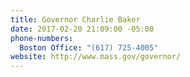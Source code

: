 ```yaml
---
title: Governor Charlie Baker
date: 2017-02-20 21:09:00 -05:00
phone-numbers:
  Boston Office: "(617) 725-4005"
website: http://www.mass.gov/governor/
---
```


